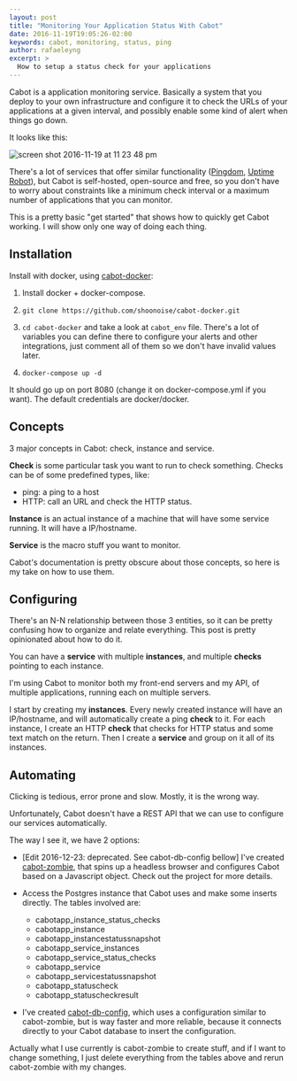 ```yaml
---
layout: post
title: "Monitoring Your Application Status With Cabot"
date: 2016-11-19T19:05:26-02:00
keywords: cabot, monitoring, status, ping
author: rafaeleyng
excerpt: >
  How to setup a status check for your applications
---
```


Cabot is a application monitoring service. Basically a system that you deploy to your own infrastructure and configure it to check the URLs of your applications at a given interval, and possibly enable some kind of alert when things go down.

It looks like this:

![screen shot 2016-11-19 at 11 23 48 pm](https://cloud.githubusercontent.com/assets/4842605/20459783/9930e04a-aeb5-11e6-8fed-1ab2aa866d95.png)

There's a lot of services that offer similar functionality ([Pingdom](https://www.pingdom.com/), [Uptime Robot](https://uptimerobot.com/)), but Cabot is self-hosted, open-source and free, so you don't have to worry about constraints like a minimum check interval or a maximum number of applications that you can monitor.

This is a pretty basic "get started" that shows how to quickly get Cabot working. I will show only one way of doing each thing.

## Installation

Install with docker, using [cabot-docker](https://github.com/shoonoise/cabot-docker):

1. Install docker + docker-compose.

1. `git clone https://github.com/shoonoise/cabot-docker.git`

1. `cd cabot-docker` and take a look at `cabot_env` file. There's a lot of variables you can define there to configure your alerts and other integrations, just comment all of them so we don't have invalid values later.

1. `docker-compose up -d`

It should go up on port 8080 (change it on docker-compose.yml if you want). The default credentials are docker/docker.

## Concepts

3 major concepts in Cabot: check, instance and service.

**Check** is some particular task you want to run to check something. Checks can be of some predefined types, like:
  - ping: a ping to a host
  - HTTP: call an URL and check the HTTP status.

**Instance** is an actual instance of a machine that will have some service running. It will have a IP/hostname.

**Service** is the macro stuff you want to monitor.

Cabot's documentation is pretty obscure about those concepts, so here is my take on how to use them.

## Configuring

There's an N-N relationship between those 3 entities, so it can be pretty confusing how to organize and relate everything. This post is pretty opinionated about how to do it.

You can have a **service** with multiple **instances**, and multiple **checks** pointing to each instance.

I'm using Cabot to monitor both my front-end servers and my API, of multiple applications, running each on multiple servers.

I start by creating my **instances**. Every newly created instance will have an IP/hostname, and will automatically create a ping **check** to it. For each instance, I create an HTTP **check** that checks for HTTP status and some text match on the return. Then I create a **service** and group on it all of its instances.

## Automating

Clicking is tedious, error prone and slow. Mostly, it is the wrong way.

Unfortunately, Cabot doesn't have a REST API that we can use to configure our services automatically.

The way I see it, we have 2 options:

- [Edit 2016-12-23: deprecated. See cabot-db-config bellow] I've created [cabot-zombie](https://github.com/rafaeleyng/cabot-zombie), that spins up a headless browser and configures Cabot based on a Javascript object. Check out the project for more details.

- Access the Postgres instance that Cabot uses and make some inserts directly. The tables involved are:
  - cabotapp_instance_status_checks
  - cabotapp_instance
  - cabotapp_instancestatussnapshot
  - cabotapp_service_instances
  - cabotapp_service_status_checks
  - cabotapp_service
  - cabotapp_servicestatussnapshot
  - cabotapp_statuscheck
  - cabotapp_statuscheckresult

- I've created [cabot-db-config](https://www.npmjs.com/package/cabot-db-config), which uses a configuration similar to cabot-zombie, but is way faster and more reliable, because it connects directly to your Cabot database to insert the configuration.

Actually what I use currently is cabot-zombie to create stuff, and if I want to change something, I just delete everything from the tables above and rerun cabot-zombie with my changes.
